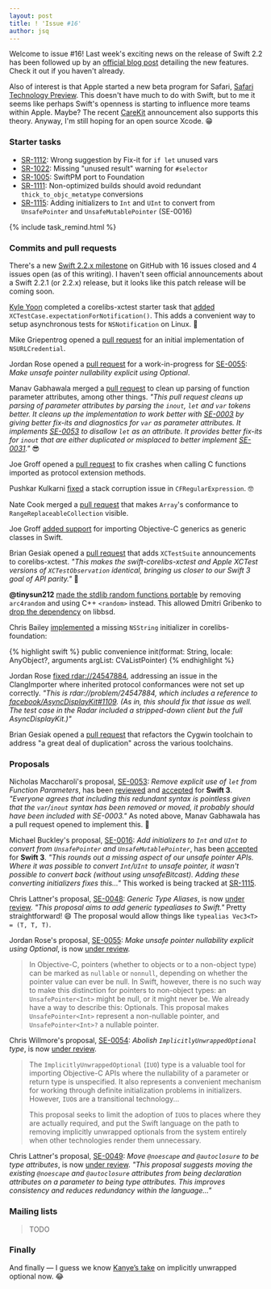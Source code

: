 ```yaml
---
layout: post
title: ! 'Issue #16'
author: jsq
---
```


Welcome to issue #16! Last week's exciting news on the release of Swift 2.2 has been followed up by an [official blog post](https://swift.org/blog/swift-2-2-new-features/) detailing the new features. Check it out if you haven't already.

Also of interest is that Apple started a new beta program for Safari, [Safari Technology Preview](https://developer.apple.com/safari/technology-preview/). This doesn't have much to do with Swift, but to me it seems like perhaps Swift's openness is starting to influence more teams within Apple. Maybe? The recent [CareKit](http://www.apple.com/pr/library/2016/03/21Apple-Advances-Health-Apps-with-CareKit.html) announcement also supports this theory. Anyway, I'm still hoping for an open source Xcode. 😁

<!--excerpt-->

### Starter tasks

- [SR-1112](https://bugs.swift.org/browse/SR-1112): Wrong suggestion by Fix-it for `if let` unused vars
- [SR-1022](https://bugs.swift.org/browse/SR-1022): Missing "unused result" warning for `#selector`
- [SR-1005](https://bugs.swift.org/browse/SR-1005): SwiftPM port to Foundation
- [SR-1111](https://bugs.swift.org/browse/SR-1111): Non-optimized builds should avoid redundant `thick_to_objc_metatype` conversions
- [SR-1115](https://bugs.swift.org/browse/SR-1115): Adding initializers to `Int` and `UInt` to convert from `UnsafePointer` and `UnsafeMutablePointer` (SE-0016)

{% include task_remind.html %}

### Commits and pull requests

There's a new [Swift 2.2.x milestone](https://github.com/apple/swift/pulls?utf8=✓&q=milestone%3A%22Swift+2.2.x%22+) on GitHub with 16 issues closed and 4 issues open (as of this writing). I haven't seen official announcements about a Swift 2.2.1 (or 2.2.x) release, but it looks like this patch release will be coming soon.

[Kyle Yoon](https://github.com/yoonapps) completed a corelibs-xctest starter task that [added](https://github.com/apple/swift-corelibs-xctest/pull/85) `XCTestCase.expectationForNotification()`. This adds a convenient way to setup asynchronous tests for `NSNotification` on Linux. 👏

Mike Griepentrog opened a [pull request](https://github.com/apple/swift-corelibs-foundation/pull/302) for an initial implementation of `NSURLCredential`.

Jordan Rose opened a [pull request](https://github.com/apple/swift/pull/1878) for a work-in-progress for [SE-0055](https://github.com/apple/swift-evolution/blob/master/proposals/0055-optional-unsafe-pointers.md): *Make unsafe pointer nullability explicit using Optional*.

Manav Gabhawala merged a [pull request](https://github.com/apple/swift/pull/1812) to clean up parsing of function parameter attributes, among other things. *"This pull request cleans up parsing of parameter attributes by parsing the `inout`, `let` and `var` tokens better. It cleans up the implementation to work better with [SE-0003](https://github.com/apple/swift-evolution/blob/master/proposals/0003-remove-var-parameters.md) by giving better fix-its and diagnostics for `var` as parameter attributes. It implements [SE-0053](https://github.com/apple/swift-evolution/blob/master/proposals/0053-remove-let-from-function-parameters.md) to disallow `let` as an attribute. It provides better fix-its for `inout` that are either duplicated or misplaced to better implement [SE-0031](https://github.com/apple/swift-evolution/blob/master/proposals/0031-adjusting-inout-declarations.md)."* 😎

Joe Groff opened a [pull request](https://github.com/apple/swift/pull/1938) to fix crashes when calling C functions imported as protocol extension methods.

Pushkar Kulkarni [fixed](https://github.com/apple/swift-corelibs-foundation/pull/301) a stack corruption issue in `CFRegularExpression`. 🤓

Nate Cook merged a [pull request](https://github.com/apple/swift/pull/1924) that makes `Array`'s conformance to `RangeReplaceableCollection` visible.

Joe Groff [added support](https://github.com/apple/swift/pull/1816) for importing Objective-C generics as generic classes in Swift.

Brian Gesiak opened a [pull request](https://github.com/apple/swift-corelibs-xctest/pull/84) that adds `XCTestSuite` announcements to corelibs-xctest. *"This makes the swift-corelibs-xctest and Apple XCTest versions of `XCTestObservation` identical, bringing us closer to our Swift 3 goal of API parity."* 🙌

**@tinysun212** [made the stdlib random functions portable](https://github.com/apple/swift/pull/1939) by removing `arc4random` and using C++ `<random>` instead. This allowed Dmitri Gribenko to [drop the dependency](https://github.com/apple/swift/pull/1965) on libbsd.

Chris Bailey [implemented](https://github.com/apple/swift-corelibs-foundation/pull/286) a missing `NSString` initializer in corelibs-foundation:

{% highlight swift %}
public convenience init(format: String, locale: AnyObject?, arguments argList: CVaListPointer)
{% endhighlight %}

Jordan Rose [fixed rdar://24547884](https://github.com/apple/swift/pull/1820), addressing an issue in the ClangImporter where inherited protocol conformances were not set up correctly. *"This is rdar://problem/24547884, which includes a reference to [facebook/AsyncDisplayKit#1109](https://github.com/facebook/AsyncDisplayKit/issues/1109). (As in, this should fix that issue as well. The test case in the Radar included a stripped-down client but the full AsyncDisplayKit.)"*

Brian Gesiak opened a [pull request](https://github.com/apple/swift/pull/1908) that refactors the Cygwin toolchain to address "a great deal of duplication" across the various toolchains.

### Proposals

Nicholas Maccharoli's proposal, [SE-0053](https://github.com/apple/swift-evolution/blob/master/proposals/0053-remove-let-from-function-parameters.md): *Remove explicit use of `let` from Function Parameters*, has been [reviewed](https://lists.swift.org/pipermail/swift-evolution-announce/2016-March/000078.html) and [accepted](https://lists.swift.org/pipermail/swift-evolution-announce/2016-March/000082.html) for **Swift 3**. *"Everyone agrees that including this redundant syntax is pointless given that the `var`/`inout` syntax has been removed or moved, it probably should have been included with SE-0003."* As noted above, Manav Gabhawala has a pull request opened to implement this. 👏

Michael Buckley's proposal, [SE-0016](https://github.com/apple/swift-evolution/blob/master/proposals/0016-initializers-for-converting-unsafe-pointers-to-ints.md): *Add initializers to `Int` and `UInt` to convert from `UnsafePointer` and `UnsafeMutablePointer`*, has been [accepted](https://lists.swift.org/pipermail/swift-evolution-announce/2016-March/000083.html) for **Swift 3**. *"This rounds out a missing aspect of our unsafe pointer APIs. Where it was possible to convert `Int`/`UInt` to unsafe pointer, it wasn't possible to convert back (without using unsafeBitcast). Adding these converting initializers fixes this..."* This worked is being tracked at [SR-1115](https://bugs.swift.org/browse/SR-1115).

Chris Lattner's proposal, [SE-0048](https://github.com/apple/swift-evolution/blob/master/proposals/0048-generic-typealias.md): *Generic Type Aliases*, is now [under review](https://lists.swift.org/pipermail/swift-evolution-announce/2016-March/000077.html). *"This proposal aims to add generic typealiases to Swift."* Pretty straightforward! 😄 The proposal would allow things like `typealias Vec3<T> = (T, T, T)`.

Jordan Rose's proposal, [SE-0055](https://github.com/apple/swift-evolution/blob/master/proposals/0055-optional-unsafe-pointers.md): *Make unsafe pointer nullability explicit using Optional*, is now [under review](https://lists.swift.org/pipermail/swift-evolution-announce/2016-March/000079.html).

>In Objective-C, pointers (whether to objects or to a non-object type) can be marked as `nullable` or `nonnull`, depending on whether the pointer value can ever be null. In Swift, however, there is no such way to make this distinction for pointers to non-object types: an `UnsafePointer<Int>` might be null, or it might never be. We already have a way to describe this: Optionals. This proposal makes `UnsafePointer<Int>` represent a non-nullable pointer, and `UnsafePointer<Int>?` a nullable pointer.

Chris Willmore's proposal, [SE-0054](https://github.com/apple/swift-evolution/blob/master/proposals/0054-abolish-iuo.md): *Abolish `ImplicitlyUnwrappedOptional` type*, is now [under review](https://lists.swift.org/pipermail/swift-evolution-announce/2016-March/000080.html).

>The `ImplicitlyUnwrappedOptional` (`IUO`) type is a valuable tool for importing Objective-C APIs where the nullability of a parameter or return type is unspecified. It also represents a convenient mechanism for working through definite initialization problems in initializers. However, `IUO`s are a transitional technology...
>
>This proposal seeks to limit the adoption of `IUO`s to places where they are actually required, and put the Swift language on the path to removing implicitly unwrapped optionals from the system entirely when other technologies render them unnecessary.

Chris Lattner's proposal, [SE-0049](https://github.com/apple/swift-evolution/blob/master/proposals/0049-noescape-autoclosure-type-attrs.md): *Move `@noescape` and `@autoclosure` to be type attributes*, is now [under review](https://lists.swift.org/pipermail/swift-evolution-announce/2016-March/000081.html). *"This proposal suggests moving the existing `@noescape` and `@autoclosure` attributes from being declaration attributes on a parameter to being type attributes. This improves consistency and reduces redundancy within the language..."*

### Mailing lists

> TODO

### Finally

And finally &mdash; I guess we know [Kanye’s take](https://twitter.com/NeoNacho/status/713184917899714561) on implicitly unwrapped optional now. 😂
